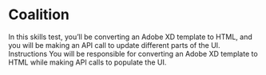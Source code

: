 # Coalition
In this skills test, you’ll be converting an Adobe XD template to HTML, and you will be making an API call to update different parts of the UI.  Instructions You will be responsible for converting an Adobe XD template to HTML while making API calls to populate the UI.
